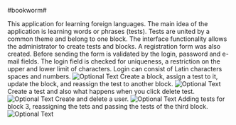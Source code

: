 #bookworm#

This application for learning foreign languages.
The main idea of the application is learning words or phrases (tests). Tests are united by a common theme and belong to one block.
The interface functionality allows the administrator to create tests and blocks.
A registration form was also created. Before sending the form is validated by the login, password and e-mail fields. The login field is checked for uniqueness, a restriction on the upper and lower limit of characters. Login can consist of Latin characters spaces and numbers.
![Optional Text](../master/gifAndPicture/Fill_form_registration.gif)
Create a block, assign a test to it, update the block, and reassign the test to another block.
![Optional Text](../master/gifAndPicture/createBlock.gif)
Create a test and also what happens when you click delete test.
![Optional Text](../master/gifAndPicture/createTest.gif)
Create and delete a user.
![Optional Text](../master/gifAndPicture/createUserr.gif)
Adding tests for block 3, reassigning the tets and passing the tests of the third block.
![Optional Text](../master/gifAndPicture/Add-Test-To-Block-testing.gif)


